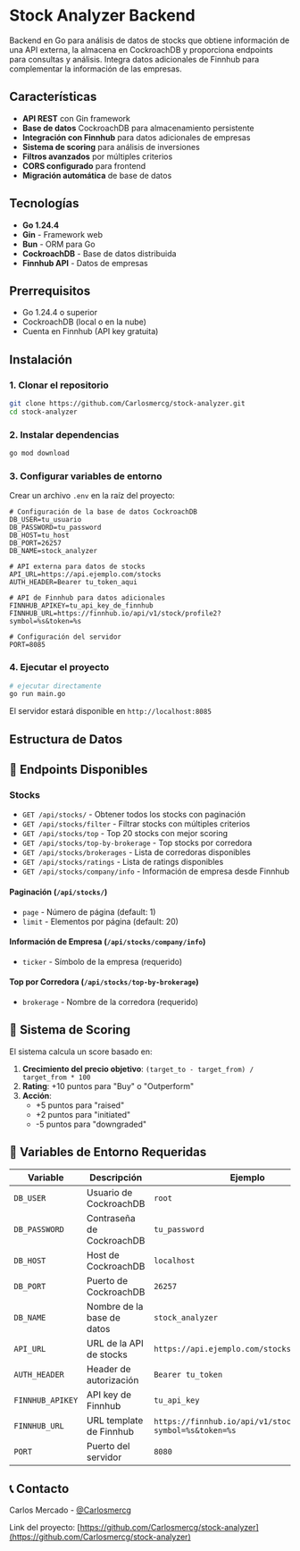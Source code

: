 # Stock Analyzer Backend

Backend en Go para análisis de datos de stocks que obtiene información de una API externa, la almacena en CockroachDB y proporciona endpoints para consultas y análisis. Integra datos adicionales de Finnhub para complementar la información de las empresas.

## Características

- **API REST** con Gin framework
- **Base de datos** CockroachDB para almacenamiento persistente
- **Integración con Finnhub** para datos adicionales de empresas
- **Sistema de scoring** para análisis de inversiones
- **Filtros avanzados** por múltiples criterios
- **CORS configurado** para frontend
- **Migración automática** de base de datos

## Tecnologías

- **Go 1.24.4**
- **Gin** - Framework web
- **Bun** - ORM para Go
- **CockroachDB** - Base de datos distribuida
- **Finnhub API** - Datos de empresas

## Prerrequisitos

- Go 1.24.4 o superior
- CockroachDB (local o en la nube)
- Cuenta en Finnhub (API key gratuita)

## Instalación

### 1. Clonar el repositorio
```bash
git clone https://github.com/Carlosmercg/stock-analyzer.git
cd stock-analyzer
```

### 2. Instalar dependencias
```bash
go mod download
```

### 3. Configurar variables de entorno

Crear un archivo `.env` en la raíz del proyecto:

```env
# Configuración de la base de datos CockroachDB
DB_USER=tu_usuario
DB_PASSWORD=tu_password
DB_HOST=tu_host
DB_PORT=26257
DB_NAME=stock_analyzer

# API externa para datos de stocks
API_URL=https://api.ejemplo.com/stocks
AUTH_HEADER=Bearer tu_token_aqui

# API de Finnhub para datos adicionales
FINNHUB_APIKEY=tu_api_key_de_finnhub
FINNHUB_URL=https://finnhub.io/api/v1/stock/profile2?symbol=%s&token=%s

# Configuración del servidor
PORT=8085
```

### 4. Ejecutar el proyecto

```bash
# ejecutar directamente
go run main.go
```

El servidor estará disponible en `http://localhost:8085`

## Estructura de Datos


## 🔌 Endpoints Disponibles

### Stocks
- `GET /api/stocks/` - Obtener todos los stocks con paginación
- `GET /api/stocks/filter` - Filtrar stocks con múltiples criterios
- `GET /api/stocks/top` - Top 20 stocks con mejor scoring
- `GET /api/stocks/top-by-brokerage` - Top stocks por corredora
- `GET /api/stocks/brokerages` - Lista de corredoras disponibles
- `GET /api/stocks/ratings` - Lista de ratings disponibles
- `GET /api/stocks/company/info` - Información de empresa desde Finnhub


#### Paginación (`/api/stocks/`)
- `page` - Número de página (default: 1)
- `limit` - Elementos por página (default: 20)

#### Información de Empresa (`/api/stocks/company/info`)
- `ticker` - Símbolo de la empresa (requerido)

#### Top por Corredora (`/api/stocks/top-by-brokerage`)
- `brokerage` - Nombre de la corredora (requerido)

## 🎯 Sistema de Scoring

El sistema calcula un score basado en:

1. **Crecimiento del precio objetivo**: `(target_to - target_from) / target_from * 100`
2. **Rating**: +10 puntos para "Buy" o "Outperform"
3. **Acción**: 
   - +5 puntos para "raised"
   - +2 puntos para "initiated"
   - -5 puntos para "downgraded"

## 🔧 Variables de Entorno Requeridas

| Variable | Descripción | Ejemplo |
|----------|-------------|---------|
| `DB_USER` | Usuario de CockroachDB | `root` |
| `DB_PASSWORD` | Contraseña de CockroachDB | `tu_password` |
| `DB_HOST` | Host de CockroachDB | `localhost` |
| `DB_PORT` | Puerto de CockroachDB | `26257` |
| `DB_NAME` | Nombre de la base de datos | `stock_analyzer` |
| `API_URL` | URL de la API de stocks | `https://api.ejemplo.com/stocks` |
| `AUTH_HEADER` | Header de autorización | `Bearer tu_token` |
| `FINNHUB_APIKEY` | API key de Finnhub | `tu_api_key` |
| `FINNHUB_URL` | URL template de Finnhub | `https://finnhub.io/api/v1/stock/profile2?symbol=%s&token=%s` |
| `PORT` | Puerto del servidor | `8080` |


## 📞 Contacto

Carlos Mercado - [@Carlosmercg](https://github.com/Carlosmercg)

Link del proyecto: [https://github.com/Carlosmercg/stock-analyzer](https://github.com/Carlosmercg/stock-analyzer)
